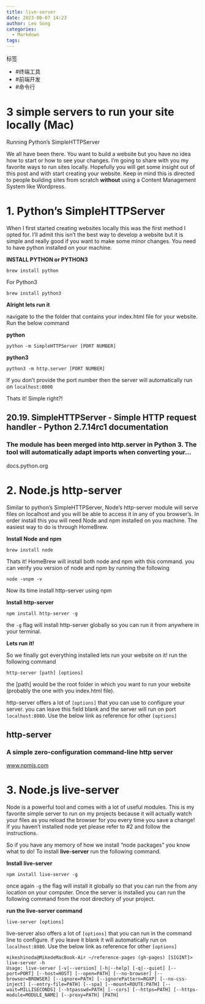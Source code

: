 ```yaml
---
title: live-server
date: 2023-06-07 14:23
author: Leo Song
categories:
  - Markdown
tags:
---
```


标签

- #终端工具
- #前端开发
- #命令行

# 3 simple servers to run your site locally (Mac)

Running Python’s SimpleHTTPServer

We all have been there. You want to build a website but you have no idea how to start or how to see your changes. I’m going to share with you my favorite ways to run sites locally. Hopefully you will get some insight out of this post and with start creating your website. Keep in mind this is directed to people building sites from scratch **without** using a Content Management System like Wordpress.

# **1. Python’s SimpleHTTPServer**

When I first started creating websites locally this was the first method I opted for. I’ll admit this isn’t the best way to develop a website but it is simple and really good if you want to make some minor changes. You need to have python installed on your machine.

**INSTALL PYTHON or PYTHON3**

```
brew install python
```

For Python3

```
brew install python3
```

**Alright lets run it**

navigate to the the folder that contains your index.html file for your website. Run the below command

**python**

```
python -m SimpleHTTPServer [PORT NUMBER]
```

**python3**

```
python3 -m http.server [PORT NUMBER]
```

If you don’t provide the port number then the server will automatically run on `localhost:8000`

Thats it! Simple right?!

## 20.19. SimpleHTTPServer - Simple HTTP request handler - Python 2.7.14rc1 documentation

### The module has been merged into http.server in Python 3. The tool will automatically adapt imports when converting your…

docs.python.org

# 2. Node.js http-server

Similar to python’s SimpleHTTPServer, Node’s http-server module will serve files on localhost and you will be able to access it in any of you browser’s. In order install this you will need Node and npm installed on you machine. The easiest way to do is through HomeBrew.

**Install Node and npm**

```
brew install node
```

Thats it! HomeBrew will install both node and npm with this command. you can verify you version of node and npm by running the following

```
node -vnpm -v
```

Now its time install http-server using npm

**Install http-server**

```
npm install http-server -g
```

the `-g` flag will install http-server globally so you can run it from anywhere in your terminal.

**Lets run it!**

So we finally got everything installed lets run your website on it! run the following command

```
http-server [path] [options]
```

the [path] would be the root folder in which you want to run your website (probably the one with you index.html file).

http-server offers a lot of `[options]` that you can use to configure your server. you can leave this field blank and the server will run on port `localhost:8080`. Use the below link as reference for other `[options]`

## http-server

### A simple zero-configuration command-line http server

www.npmjs.com

# 3. Node.js live-server

Node is a powerful tool and comes with a lot of useful modules. This is my favorite simple server to run on my projects because it will actually watch your files as you reload the browser for you every time you save a change! If you haven’t installed node yet please refer to #2 and follow the instructions.

So if you have any memory of how we install “node packages” you know what to do! To install **live-server** run the following command.

**Install live-server**

```
npm install live-server -g
```

once again `-g` the flag will install it globally so that you can run the from any location on your computer. Once the server is installed you can run the following command from the root directory of your project.

**run the live-server command**

```
live-server [options]
```

live-server also offers a lot of `[options]` that you can run in the command line to configure. if you leave it blank it will automatically run on `localhost:8080`. Use the below link as reference for other `[options]`

```shell
mikeshinoda@MikedeMacBook-Air ~/reference-pages (gh-pages) [SIGINT]> live-server -h
Usage: live-server [-v|--version] [-h|--help] [-q|--quiet] [--port=PORT] [--host=HOST] [--open=PATH] [--no-browser] [--browser=BROWSER] [--ignore=PATH] [--ignorePattern=RGXP] [--no-css-inject] [--entry-file=PATH] [--spa] [--mount=ROUTE:PATH] [--wait=MILLISECONDS] [--htpasswd=PATH] [--cors] [--https=PATH] [--https-module=MODULE_NAME] [--proxy=PATH] [PATH]
```
